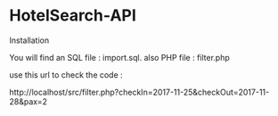 # HotelSearch-API

Installation

You will find an SQL file : import.sql.
also PHP file : filter.php


use this url to check the code :

http://localhost/src/filter.php?checkIn=2017-11-25&checkOut=2017-11-28&pax=2
